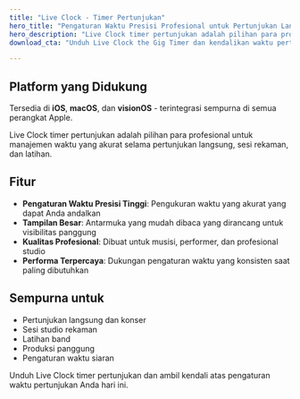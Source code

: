 ```yaml
---
title: "Live Clock - Timer Pertunjukan"
hero_title: "Pengaturan Waktu Presisi Profesional untuk Pertunjukan Langsung"
hero_description: "Live Clock timer pertunjukan adalah pilihan para profesional untuk manajemen waktu yang akurat selama pertunjukan langsung, sesi rekaman, dan latihan."
download_cta: "Unduh Live Clock the Gig Timer dan kendalikan waktu pertunjukan Anda hari ini."

---
```


## Platform yang Didukung

Tersedia di **iOS**, **macOS**, dan **visionOS** - terintegrasi sempurna di semua perangkat Apple.

Live Clock timer pertunjukan adalah pilihan para profesional untuk manajemen waktu yang akurat selama pertunjukan langsung, sesi rekaman, dan latihan.

## Fitur

- **Pengaturan Waktu Presisi Tinggi**: Pengukuran waktu yang akurat yang dapat Anda andalkan
- **Tampilan Besar**: Antarmuka yang mudah dibaca yang dirancang untuk visibilitas panggung
- **Kualitas Profesional**: Dibuat untuk musisi, performer, dan profesional studio
- **Performa Terpercaya**: Dukungan pengaturan waktu yang konsisten saat paling dibutuhkan

## Sempurna untuk

- Pertunjukan langsung dan konser
- Sesi studio rekaman
- Latihan band
- Produksi panggung
- Pengaturan waktu siaran

Unduh Live Clock timer pertunjukan dan ambil kendali atas pengaturan waktu pertunjukan Anda hari ini.
